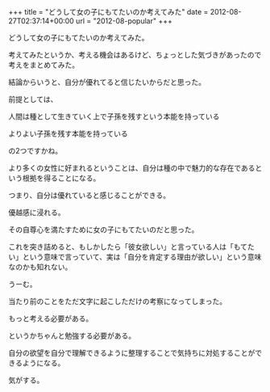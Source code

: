 +++
title = "どうして女の子にもてたいのか考えてみた"
date = 2012-08-27T02:37:14+00:00
url = "2012-08-popular"
+++

どうして女の子にもてたいのか考えてみた。

考えてみたというか、考える機会はあるけど、ちょっとした気づきがあったので考えをまとめてみた。 

結論からいうと、自分が優れてると信じたいからだと思った。 

前提としては、

人間は種として生きていく上で子孫を残すという本能を持っている

よりよい子孫を残す本能を持っている

の2つですかね。 

より多くの女性に好まれるということは、自分は種の中で魅力的な存在であるという根拠を得ることになる。

つまり、自分は優れていると感じることができる。

優越感に浸れる。

その自尊心を満たすために女の子にもてたいのだと思った。

これを突き詰めると、もしかしたら「彼女欲しい」と言っている人は「もてたい」という意味で言っていて、実は「自分を肯定する理由が欲しい」という意味なのかも知れない。 

うーむ。

当たり前のことをただ文字に起こしただけの考察になってしまった。

もっと考える必要がある。

というかちゃんと勉強する必要がある。 

自分の欲望を自分で理解できるように整理することで気持ちに対処することができるようになる。

気がする。
